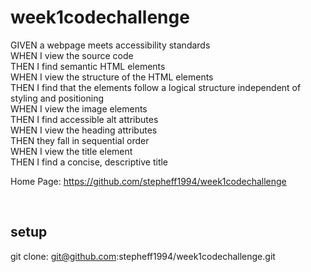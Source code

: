 # week1codechallenge
GIVEN a webpage meets accessibility standards <br>
WHEN I view the source code <br>
THEN I find semantic HTML elements <br>
WHEN I view the structure of the HTML elements <br>
THEN I find that the elements follow a logical structure independent of styling and positioning <br>
WHEN I view the image elements <br>
THEN I find accessible alt attributes <br>
WHEN I view the heading attributes <br>
THEN they fall in sequential order <br>
WHEN I view the title element <br>
THEN I find a concise, descriptive title <br>


Home Page: https://github.com/stepheff1994/week1codechallenge


<img scr= horiseonscreenshot1.png>
<img scr= horiseonscreenshot2.png>
<img scr= horiseonscreenshot3.png>
<img scr= horiseonscreenshot4.png>

## setup

git clone: git@github.com:stepheff1994/week1codechallenge.git